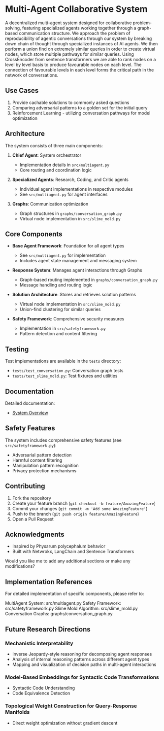 # Multi-Agent Collaborative System

A decentralized multi-agent system designed for collaborative problem-solving, featuring specialized agents working together through a graph-based communication structure. We approach the problem of reproducibility of agentic conversations through our system by breaking down chain of thought through specialized instances of AI agents. We then perform a union find on extremely similar queries in order to create virtual nodes, which store multiple pathways for similar queries. Using CrossEncoder from sentence transformers we are able to rank nodes on a level by level basis to produce favourable nodes on each level. The connection of favourable levels in each level forms the critical path in the network of conversations.

## Use Cases
1. Provide cachable solutions to commonly asked questions
2. Comparing adversarial patterns to a golden set for the initial query
3. Reinforcement Learning - utilizing conversation pathways for model optimization

## Architecture

The system consists of three main components:

1. **Chief Agent**: System orchestrator
   - Implementation details in `src/multiagent.py`
   - Core routing and coordination logic

2. **Specialized Agents**: Research, Coding, and Critic agents
   - Individual agent implementations in respective modules
   - See `src/multiagent.py` for agent interfaces

3. **Graphs**: Communication optimization
   - Graph structures in `graphs/conversation_graph.py`
   - Virtual node implementation in `src/slime_mold.py`

## Core Components

- **Base Agent Framework**: Foundation for all agent types
  - See `src/multiagent.py` for implementation
  - Includes agent state management and messaging system

- **Response System**: Manages agent interactions through Graphs
  - Graph-based routing implemented in `graphs/conversation_graph.py`
  - Message handling and routing logic

- **Solution Architecture**: Stores and retrieves solution patterns
  - Virtual node implementation in `src/slime_mold.py`
  - Union-find clustering for similar queries

- **Safety Framework**: Comprehensive security measures
  - Implementation in `src/safetyframework.py`
  - Pattern detection and content filtering

## Testing

Test implementations are available in the `tests` directory:
- `tests/test_conversation.py`: Conversation graph tests
- `tests/test_slime_mold.py`: Test fixtures and utilities

## Documentation

Detailed documentation:
- [System Overview](https://docs.google.com/document/d/1o8wuVeYq_ZeparGOs2SfNrAtvW_cDuBCtlqYCJgRtNo/edit?tab=t.kj37woj54h0x)


## Safety Features

The system includes comprehensive safety features (see `src/safetyframework.py`):
- Adversarial pattern detection
- Harmful content filtering
- Manipulation pattern recognition
- Privacy protection mechanisms

## Contributing

1. Fork the repository
2. Create your feature branch (`git checkout -b feature/AmazingFeature`)
3. Commit your changes (`git commit -m 'Add some AmazingFeature'`)
4. Push to the branch (`git push origin feature/AmazingFeature`)
5. Open a Pull Request

## Acknowledgments

- Inspired by Physarum polycephalum behavior
- Built with Netwrokx, LangChain and Sentence Transformers

Would you like me to add any additional sections or make any modifications?


## Implementation References
For detailed implementation of specific components, please refer to:

MultiAgent System: src/multiagent.py
Safety Framework: src/safetyframework.py
Slime Mold Algorithm: src/slime_mold.py
Conversation Graphs: graphs/conversation_graph.py

## Future Research Directions

### Mechanistic Interpretability
- Inverse Jeopardy-style reasoning for decomposing agent responses
- Analysis of internal reasoning patterns across different agent types
- Mapping and visualization of decision paths in multi-agent interactions

### Model-Based Embeddings for Syntactic Code Transformations
- Syntactic Code Understanding
- Code Equivalence Detection

### Topological Weight Construction for Query-Response Manifolds
- Direct weight optimization without gradient descent
